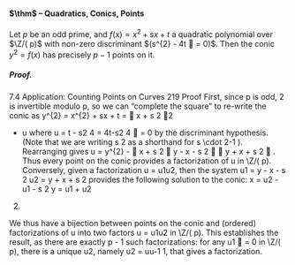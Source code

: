 #### $\thm$ – Quadratics, Conics, Points
Let $p$ be an odd prime, and $f (x) = x^{2} + sx + t$ a quadratic polynomial over 
$\Z/( p)$ with non-zero discriminant $(s^{2} - 4t  = 0)$. Then the conic $y^{2} = f (x)$ 
has precisely $p - 1$ points on it.

##### *Proof.*
7.4 Application: Counting Points on Curves 219 
Proof First, since p is odd, 2 is invertible modulo p, so we can “complete the square” 
to re-write the conic as 
y^{2} = x^{2} + sx + t = 
 
x + s 
2 
2 
+ u 
where u = t - s2 
4 = 4t-s2 
4  = 0 by the discriminant hypothesis. (Note that we are 
writing s 
2 as a shorthand for s \cdot 2-1 ). Rearranging gives 
u = y^{2} - 
 
x + s 
2 
 
y - x - s 
2 
  
y + x + s 
2 
 
. 
Thus every point on the conic provides a factorization of u in \Z/( p). Conversely, 
given a factorization u = u1u2, then the system 
u1 = y - x - s 
2 
u2 = y + x + s 
2 
provides the following solution to the conic: 
x = u2 - u1 - s 
2 y = u1 + u2 
2. 
We thus have a bijection between points on the conic and (ordered) factorizations of 
u into two factors u = u1u2 in \Z/( p). This establishes the result, as there are exactly 
p - 1 such factorizations: for any u1  = 0 in \Z/( p), there is a unique u2, namely 
u2 = uu-1 
1, that gives a factorization.
